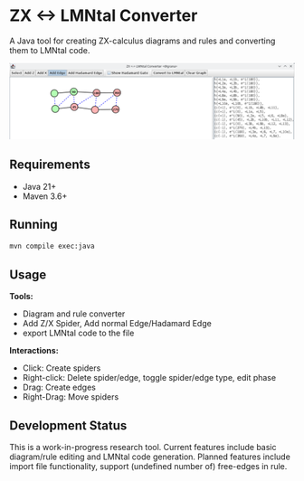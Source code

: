 # ZX <-> LMNtal Converter

A Java tool for creating ZX-calculus diagrams and rules and converting them to LMNtal code.

![example](zx<->lmn.png)

## Requirements

- Java 21+
- Maven 3.6+

## Running

```bash
mvn compile exec:java
```

## Usage

**Tools:**
- Diagram and rule converter
- Add Z/X Spider, Add normal Edge/Hadamard Edge
- export LMNtal code to the file

**Interactions:**
- Click: Create spiders
- Right-click: Delete spider/edge, toggle spider/edge type, edit phase
- Drag: Create edges
- Right-Drag: Move spiders

## Development Status

This is a work-in-progress research tool. Current features include basic diagram/rule editing and LMNtal code generation. Planned features include import file functionality, support (undefined number of) free-edges in rule.
